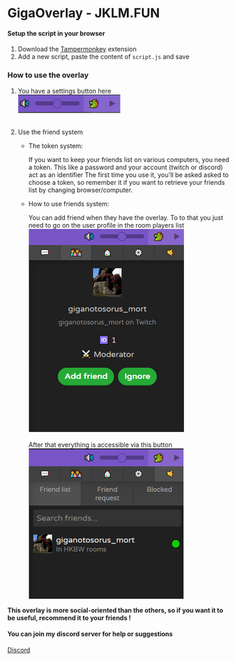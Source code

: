 # GigaOverlay - JKLM.FUN

#### Setup the script in your browser
1. Download the [Tampermonkey](https://www.tampermonkey.net) extension
2. Add a new script, paste the content of `script.js` and save

### How to use the overlay
1. You have a settings button here<br/>
![image](images/settingsButton.png)<br/><br/>


2. Use the friend system
    - The token system:

        If you want to keep your friends list on various computers, you need a token. This like a password and your account (twitch or discord) act as an identifier
        The first time you use it, you'll be asked asked to choose a token, so remember it if you want to retrieve your friends list by changing browser/computer.

    - How to use friends system:

        You can add friend when they have the overlay. To to that you just need to go on the user profile in the room players list<br/>
        ![image](images/profile.png)<br/><br/>
        After that everything is accessible via this button<br/>
        ![image](images/friendListPane.png)<br/>


**This overlay is more social-oriented than the others, so if you want it to be useful, recommend it to your friends !**

#### You can join my discord server for help or suggestions
[Discord](http://discord.gg/Dsh49abxF7)